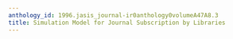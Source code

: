```yaml
---
anthology_id: 1996.jasis_journal-ir0anthology0volumeA47A8.3
title: Simulation Model for Journal Subscription by Libraries
---
```


